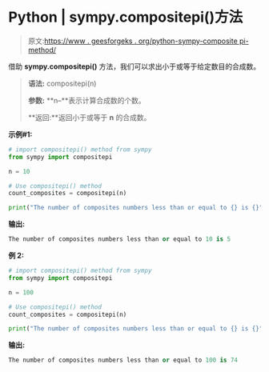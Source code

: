 # Python | sympy.compositepi()方法

> 原文:[https://www . geesforgeks . org/python-sympy-composite pi-method/](https://www.geeksforgeeks.org/python-sympy-compositepi-method/)

借助 **sympy.compositepi()** 方法，我们可以求出小于或等于给定数目的合成数。

> **语法:** compositepi(n)
> 
> **参数:**
> **n–**表示计算合成数的个数。
> 
> **返回:**返回小于或等于 **n** 的合成数。

**示例#1:**

```py
# import compositepi() method from sympy
from sympy import compositepi

n = 10

# Use compositepi() method 
count_composites = compositepi(n) 

print("The number of composites numbers less than or equal to {} is {}".format(n, count_composites))
```

**输出:**

```py
The number of composites numbers less than or equal to 10 is 5

```

**例 2:**

```py
# import compositepi() method from sympy
from sympy import compositepi

n = 100

# Use compositepi() method 
count_composites = compositepi(n) 

print("The number of composites numbers less than or equal to {} is {}".format(n, count_composites))          
```

**输出:**

```py
The number of composites numbers less than or equal to 100 is 74

```